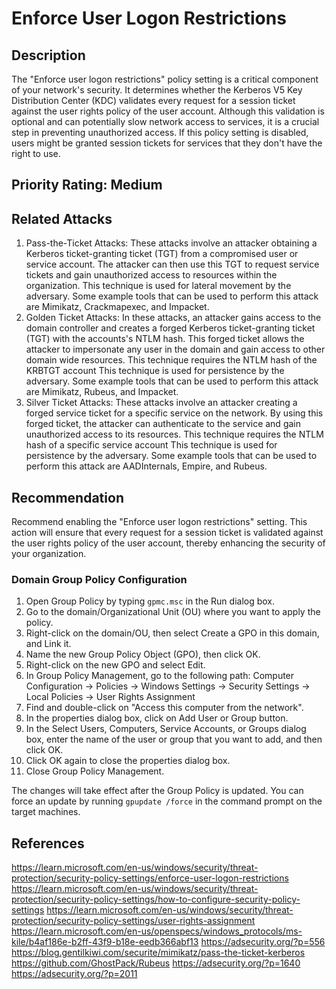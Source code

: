 # Enforce User Logon Restrictions

## Description

The "Enforce user logon restrictions" policy setting is a critical component of your network's security. It determines whether the Kerberos V5 Key Distribution Center (KDC) validates every request for a session ticket against the user rights policy of the user account. Although this validation is optional and can potentially slow network access to services, it is a crucial step in preventing unauthorized access. If this policy setting is disabled, users might be granted session tickets for services that they don't have the right to use.

## Priority Rating: Medium

## Related Attacks

1. Pass-the-Ticket Attacks: These attacks involve an attacker obtaining a Kerberos ticket-granting ticket (TGT) from a compromised user or service account. The attacker can then use this TGT to request service tickets and gain unauthorized access to resources within the organization. This technique is used for lateral movement by the adversary. Some example tools that can be used to perform this attack are Mimikatz, Crackmapexec, and Impacket.
2. Golden Ticket Attacks: In these attacks, an attacker gains access to the domain controller and creates a forged Kerberos ticket-granting ticket (TGT) with the accounts's NTLM hash. This forged ticket allows the attacker to impersonate any user in the domain and gain access to other domain wide resources. This technique requires the NTLM hash of the KRBTGT account This technique is used for persistence by the adversary. Some example tools that can be used to perform this attack are Mimikatz, Rubeus, and Impacket.
3. Silver Ticket Attacks: These attacks involve an attacker creating a forged service ticket for a specific service on the network. By using this forged ticket, the attacker can authenticate to the service and gain unauthorized access to its resources. This technique requires the NTLM hash of a specific service account This technique is used for persistence by the adversary. Some example tools that can be used to perform this attack are AADInternals, Empire, and Rubeus.

## Recommendation

Recommend enabling the "Enforce user logon restrictions" setting. This action will ensure that every request for a session ticket is validated against the user rights policy of the user account, thereby enhancing the security of your organization.

### Domain Group Policy Configuration

1. Open Group Policy by typing `gpmc.msc` in the Run dialog box.
2. Go to the domain/Organizational Unit (OU) where you want to apply the policy.
3. Right-click on the domain/OU, then select Create a GPO in this domain, and Link it.
4. Name the new Group Policy Object (GPO), then click OK.
5. Right-click on the new GPO and select Edit.
6. In Group Policy Management, go to the following path:
Computer Configuration -> Policies -> Windows Settings -> Security Settings -> Local Policies -> User Rights Assignment
7. Find and double-click on "Access this computer from the network".
8. In the properties dialog box, click on Add User or Group button.
9. In the Select Users, Computers, Service Accounts, or Groups dialog box, enter the name of the user or group that you want to add, and then click OK.
10. Click OK again to close the properties dialog box.
11. Close Group Policy Management.

The changes will take effect after the Group Policy is updated. You can force an update by running `gpupdate /force` in the command prompt on the target machines.

## References

<https://learn.microsoft.com/en-us/windows/security/threat-protection/security-policy-settings/enforce-user-logon-restrictions>
<https://learn.microsoft.com/en-us/windows/security/threat-protection/security-policy-settings/how-to-configure-security-policy-settings>
<https://learn.microsoft.com/en-us/windows/security/threat-protection/security-policy-settings/user-rights-assignment>
<https://learn.microsoft.com/en-us/openspecs/windows_protocols/ms-kile/b4af186e-b2ff-43f9-b18e-eedb366abf13>
<https://adsecurity.org/?p=556>
<https://blog.gentilkiwi.com/securite/mimikatz/pass-the-ticket-kerberos>
<https://github.com/GhostPack/Rubeus>
<https://adsecurity.org/?p=1640>
<https://adsecurity.org/?p=2011>
